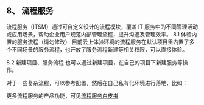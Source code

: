 ## 8、 流程服务

流程服务（ITSM）通过可自定义设计的流程模块，覆盖 IT 服务中的不同管理活动或应用场景，帮助企业用户规范内部管理流程，提升沟通及管理效率。
8.1 体验内置的服务流程（请勿修改）
目前云上体验环境的流程服务在默认项目里内置了多个不同场景的服务流程，也开放了服务流程新建等相关权限，可以直接体验。

8.2 新建项目、服务流程
也可以通过新建项目，在自己的项目下新建服务等操作。

对于一些复杂流程，可以参考配置，然后在自己私有化环境进行落地，比如：

更多流程服务的产品功能，可见[流程服务白皮书](https://bk.tencent.com/docs/document/6.0/145/6623)
